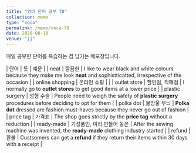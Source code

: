 ```yaml
---
title: "영어 단어 공부 78"
collection: memo
type: "voca"
permalink: /memo/voca-78
date: 2020-08-10
venue: "jj"
---
```


매일 공부한 단어를 복습하는 겸 남기는 메모장입니다.

| 단어 | 뜻 | 예문 |
| neat | 깔끔한 | I like to wear black and white colours because they make me look **neat** and sophistticatted, irrespective of the occasion |
| online shopping | 온라인 쇼핑 |  |
| outlet store | 할인점, 직매점 | I normally go to **outlet stores** to get good items at a lower price |
| plastic surgery | 성형 수술 | People need to weigh the safety of **plastic surgery** procedures before deciding to opt for them |
| polka dot | 물방울 무늬 | **Polka dot** dressed are fashion must-haves because they never go out of fashion |
| price tag | 가격표 | The shop goes strictly by the **price tag** without a reduction  |
| ready-made | 기성품인, 미리 만들어 놓은 | After the sewing machine was invented, the **ready-made** clothing industry started |
| refund | 환불 | Custsomers can get a **refund** if they return their items within 30 days with a receipt |



























